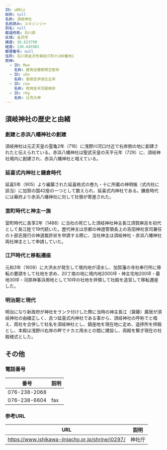 ```yaml
---
ID: uBRiz
総称: null
名称: 須岐神社
名称読み: スキジンジャ
別名: null
都道府県: 石川県
区域: 金沢市
緯度: 36.623798
経度: 136.645981
郵便番号: null
住所: 石川県金沢市東蚊爪町ホ100番地1
祭神:
  - ID: Mwo
    名称: 鹿島坐健御賀豆智命
  - ID: uGn
    名称: 香取坐伊波比主命
  - ID: cow
    名称: 枚岡坐天児屋根命
  - ID: rKg
    名称: 比売大神
---
```


## 須岐神社の歴史と由緒

### 創建と赤浜八幡神社の創建

須岐神社は元正天皇の霊亀2年（716）に浅野川河口付近で右岸側の地に創建されたと伝えられている。赤浜八幡神社は聖武天皇の天平元年（729）に、須岐神社境内に創建され、赤浜八幡神社と唱えている。

### 延喜式内神社と鎌倉時代

延喜5年（905）より編纂された延喜格式の巻九・十に所載の神明帳（式内社に該当）に加賀の国42座の一つとして数えられ、延喜式内神社である。鎌倉時代には幕府より赤浜八幡神社に対して社領が寄進された。

### 室町時代と神主一族

室町時代に長享2年（1488）に当社の死亡した須岐神社神主長江須賀麻呂を初代として長江姓で19代続いた。歴代神主は京都の神道管領長上の吉田神社宮司兼任の卜部氏発行の神道裁許状を申請する際に、当社神主は須岐神社・赤浜八幡神社両社神主として申請していた。

### 江戸時代と移転遷座

元和3年（1608）に大洪水が発生して境内地が浸水し、加賀藩の寺社奉行所に移転の要請をして社地を求め、20丁南の地に境内地2000坪・神主宅地200坪・墓地30坪・河原神事浜用地として10坪の社地を拝領して社殿を造営して移転遷座した。

### 明治期と現代

明治になり新政府が神社をランク付けした際に当時の神主長江（齋藤）廣居が須岐神社の由緒正しく、且つ延喜式内神社である事から、須岐神社の呼称でと唱え、両社を合併して社名を須岐神社とし、鎮座地を現在地に定め、遥拝所を拝殿とし、本殿は浅野川右岸の畔でナカエ用水との間に建設し、両殿を繋ぎ現在の社殿様式とした。

## その他

### 電話番号

| 番号         | 説明 |
| ------------ | ---- |
| 076-238-2068 |      |
| 076-238-6604 | fax  |

### 参考URL

| URL                                               | 説明   |
| ------------------------------------------------- | ------ |
| https://www.ishikawa-jinjacho.or.jp/shrine/j0297/ | 神社庁 |
